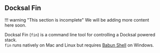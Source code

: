## Docksal Fin

!!! warning "This section is incomplete"
    We will be adding more content here soon.

Docksal Fin (`fin`) is a command line tool for controlling a Docksal powered stack.  
`fin` runs natively on Mac and Linux but requires [Babun Shell](http://babun.github.io) on Windows.
